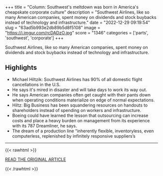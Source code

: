 +++
title = "Column: Southwest's meltdown was born in America's cheapskate corporate culture"
description = "Southwest Airlines, like so many American companies, spent money on dividends and stock buybacks instead of technology and infrastructure."
date = "2022-12-29 09:19:54"
slug = "63ad5b993e2db89b5d8f5108"
image = "https://i.imgur.com/rcDADzO.jpg"
score = "1346"
categories = ['parts', 'southwest', 'corporate']
+++

Southwest Airlines, like so many American companies, spent money on dividends and stock buybacks instead of technology and infrastructure.

## Highlights

- Michael Hiltzik: Southwest Airlines has 90% of all domestic flight cancellations in the U.S.
- He says it's mired in disaster and will take days to work its way out.
- He says American companies often get caught with their pants down when operating conditions materialize on edge of normal expectations.
- Hiltz: Big Business has been squandering resources on handouts to shareholders instead of spending on workers and infrastructure.
- Boeing could have learned the lesson that outsourcing can increase costs and place a heavy burden on management from its experience with its 787 Dreamliner, he says.
- The dream of a production line “inherently flexible, inventoryless, even computerless, replenished by infinitely responsive suppliers’s

---

{{< rawhtml >}}
  <p class="article-category">
    <a target="_blank" href="https://www.latimes.com/business/story/2022-12-28/southwests-meltdown-was-born-in-americas-cheapskate-corporate-culture">READ THE ORIGINAL ARTICLE</a>
  </p>
{{< /rawhtml >}}
